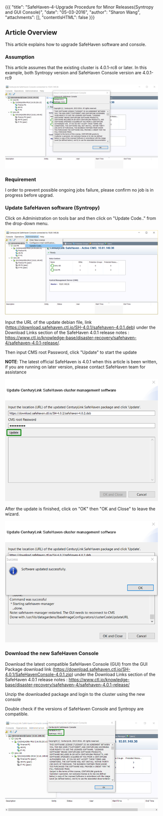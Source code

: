 {{{
  "title": "SafeHaven-4-Upgrade Procedure for Minor Releases(Syntropy and GUI Console)",
  "date": "05-03-2016",
  "author": "Sharon Wang",
  "attachments": [],
  "contentIsHTML": false
}}}
## Article Overview
This article explains how to upgrade SafeHaven software and console.

### Assumption
This article assumes that the existing cluster is 4.0.1-rc8 or later. In this example, both Syntropy version and SafeHaven Console version are 4.0.1-rc9

![Upgrade](../../images/SH4.0/Upgrade/upgrade_1.png)

### Requirement
I order to prevent possible ongoing jobs failure, please confirm no job is in progress before upgrad.

### Update SafeHaven software (Syntropy)

Click on Administration on tools bar and then click on "Update Code.." from the drop-down menu. 

![Upgrade](../../images/SH4.0/Upgrade/upgrade_2.png)


Input the URL of the update debian file, link (https://download.safehaven.ctl.io/SH-4.0.1/safehaven-4.0.1.deb) under the Download Links section of the SafeHaven 4.0.1 release notes : https://www.ctl.io/knowledge-base/disaster-recovery/safehaven-4/safehaven-4.0.1-release/.

Then input CMS root Password, click "Update" to start the update

**NOTE**: The latest official SafeHaven is 4.0.1 when this article is been written, if you are running on later version, please contact SafeHaven team for assistance 

![Upgrade](../../images/SH4.0/Upgrade/upgrade_3.png)

After the update is finished, click on "OK" then "OK and Close" to leave the wizard.

![Upgrade](../../images/SH4.0/Upgrade/upgrade_4.png)


### Download the new SafeHaven Console 

Download the latest compatible SafeHaven Console (GUI) from the GUI Package download link (https://download.safehaven.ctl.io/SH-4.0.1/SafeHavenConsole-4.0.1.zip) under the Download Links section of the SafeHaven 4.0.1 release notes : https://www.ctl.io/knowledge-base/disaster-recovery/safehaven-4/safehaven-4.0.1-release/

Unzip the downloaded package and login to the cluster using the new console

Double check if the versions of SafeHaven Console and Syntropy are compatible.

![Upgrade](../../images/SH4.0/Upgrade/upgrade_5.png)

